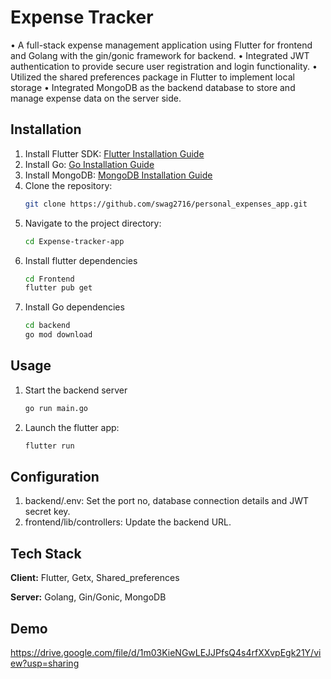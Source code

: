 
# Expense Tracker

• A full-stack expense management application using Flutter for frontend and Golang with the
gin/gonic framework for backend.
• Integrated JWT authentication to provide secure user registration and login functionality.
• Utilized the shared preferences package in Flutter to implement local storage
• Integrated MongoDB as the backend database to store and manage expense data on the server side.



## Installation

1. Install Flutter SDK: [Flutter Installation Guide](https://docs.flutter.dev/get-started/install)
2. Install Go: [Go Installation Guide](https://go.dev/doc/install)
3. Install MongoDB: [MongoDB Installation Guide](https://www.mongodb.com/docs/manual/installation/)
4. Clone the repository:
   ```bash
   git clone https://github.com/swag2716/personal_expenses_app.git
5. Navigate to the project directory:
    ```bash
    cd Expense-tracker-app
6. Install flutter dependencies
    ```bash
    cd Frontend
    flutter pub get
7. Install Go dependencies
    ```bash
    cd backend
    go mod download
    ```
    
## Usage

1. Start the backend server
    ```bash
    go run main.go
2. Launch the flutter app:
    ```bash
    flutter run
    ```


## Configuration

1. backend/.env: Set the port no, database connection details and JWT secret key.
2. frontend/lib/controllers: Update the backend URL.
## Tech Stack

**Client:** Flutter, Getx, Shared_preferences

**Server:** Golang, Gin/Gonic, MongoDB


## Demo

https://drive.google.com/file/d/1m03KieNGwLEJJPfsQ4s4rfXXvpEgk21Y/view?usp=sharing

